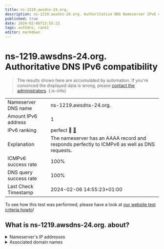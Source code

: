 ```yaml
---
title: ns-1219.awsdns-24.org.
description: ns-1219.awsdns-24.org. Authoritative DNS Nameserver IPv6 compatibility
published: true
date: 2024-02-06T13:55:23
tags: authdns, rank1
editor: markdown
---
```


# ns-1219.awsdns-24.org. Authoritative DNS IPv6 compatibility

> The results shown here are accumulated by automation. If you're convinced the displayed data is wrong, please [contact the administrators](/howto/chat). 
{.is-info}




|   |   |
| - | - |
| Nameserver DNS name | ns-1219.awsdns-24.org.
| Amount IPv6 address | 1
| IPv6 ranking | perfect :1st_place_medal: [🔗](/howto/ranking) |
| Explanation | The nameserver has an AAAA record and responds perfectly to ICMPv6 as well as DNS requests. |
| ICMPv6 success rate | 100%|
| DNS query success rate | 100% |
| Last Check Timestamp | 2024-02-06 14:55:23+01:00 |

To see how this test was performed, please have a look at [our website test criteria howto](/howto/testcriteria/authdns)!


## What is ns-1219.awsdns-24.org. about?




<details>
<summary>Nameserver's IP addresses</summary>

2600:9000:5304:c300::1

</details>



<details>
<summary>Associated domain names</summary>

babbel.com

</details>
